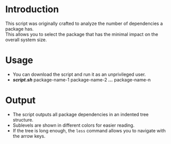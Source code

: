 # Introduction
This script was originally crafted to analyze the number of dependencies a package has.  
This allows you to select the package that has the minimal impact on the overall system size.

# Usage
- You can download the script and run it as an unprivileged user.  
- ***script.sh*** package-name-1 package-name-2 ***...*** package-name-n

# Output
- The script outputs all package dependencies in an indented tree structure.  
- Sublevels are shown in different colors for easier reading.  
- If the tree is long enough, the `less` command allows you to navigate with the arrow keys.
